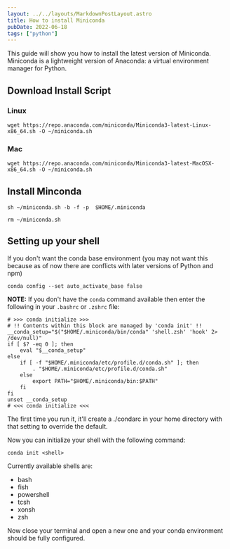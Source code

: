 ```yaml
---
layout: ../../layouts/MarkdownPostLayout.astro
title: How to install Miniconda
pubDate: 2022-06-18
tags: ["python"]
---
```



This guide will show you how to install the latest version of Miniconda. Miniconda is a lightweight version of Anaconda: a virtual environment manager for Python.

## Download Install Script

### Linux

```
wget https://repo.anaconda.com/miniconda/Miniconda3-latest-Linux-x86_64.sh -O ~/miniconda.sh
```

### Mac

```
wget https://repo.anaconda.com/miniconda/Miniconda3-latest-MacOSX-x86_64.sh -O ~/miniconda.sh
```

## Install Minconda

```
sh ~/miniconda.sh -b -f -p  $HOME/.miniconda

rm ~/miniconda.sh
```

## Setting up your shell

If you don't want the conda base environment (you may not want this because as of now there are conflicts with later versions of Python and npm)

```
conda config --set auto_activate_base false
```

**NOTE:** If you don't have the `conda` command available then enter the following in your `.bashrc` or `.zshrc` file:

```
# >>> conda initialize >>>
# !! Contents within this block are managed by 'conda init' !!
__conda_setup="$("$HOME/.miniconda/bin/conda" 'shell.zsh' 'hook' 2> /dev/null)"
if [ $? -eq 0 ]; then
    eval "$__conda_setup"
else
    if [ -f "$HOME/.miniconda/etc/profile.d/conda.sh" ]; then
        . "$HOME/.miniconda/etc/profile.d/conda.sh"
    else
        export PATH="$HOME/.miniconda/bin:$PATH"
    fi
fi
unset __conda_setup
# <<< conda initialize <<<
```

The first time you run it, it'll create a ./condarc in your home directory with that setting to override the default.

Now you can initialize your shell with the following command:

```
conda init <shell>
```

Currently available shells are:
  - bash
  - fish
  - powershell
  - tcsh
  - xonsh
  - zsh


Now close your terminal and open a new one and your conda environment should be fully configured.
